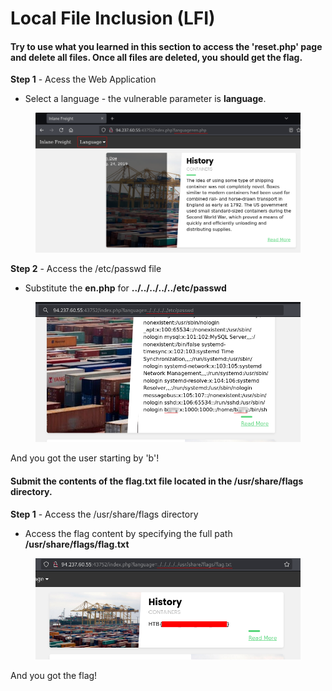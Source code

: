 # Local File Inclusion (LFI)

#### Try to use what you learned in this section to access the 'reset.php' page and delete all files. Once all files are deleted, you should get the flag.



**Step 1** - Acess the Web Application

* Select a language - the vulnerable parameter is **language**.

<figure><img src="../../../.gitbook/assets/image (4) (1) (1).png" alt=""><figcaption></figcaption></figure>

**Step 2** - Access the /etc/passwd file

* Substitute the **en.php** for **../../../../../etc/passwd**

<figure><img src="../../../.gitbook/assets/image (1) (1) (1) (1) (1) (1).png" alt=""><figcaption></figcaption></figure>

And you got the user starting by 'b'!



#### Submit the contents of the flag.txt file located in the /usr/share/flags directory.

**Step 1** - Access the /usr/share/flags directory

* Access the flag content by specifying the full path **/usr/share/flags/flag.txt**

<figure><img src="../../../.gitbook/assets/image (2) (1) (1) (1) (1).png" alt=""><figcaption></figcaption></figure>

And you got the flag!
